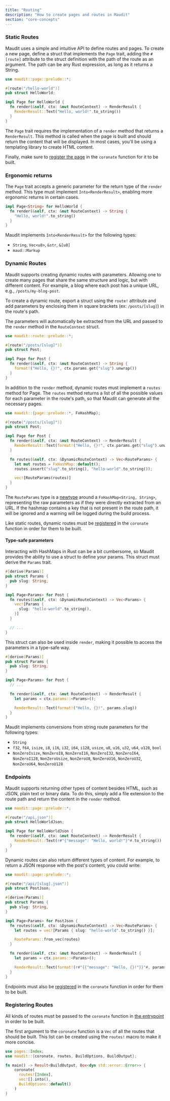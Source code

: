 ```yaml
---
title: "Routing"
description: "How to create pages and routes in Maudit"
section: "core-concepts"
---
```


### Static Routes

Maudit uses a simple and intuitive API to define routes and pages. To create a new page, define a struct that implements the `Page` trait, adding the `#[route]` attribute to the struct definition with the path of the route as an argument. The path can be any Rust expression, as long as it returns a String.

```rust
use maudit::page::prelude::*;

#[route("/hello-world")]
pub struct HelloWorld;

impl Page for HelloWorld {
  fn render(&self, ctx: &mut RouteContext) -> RenderResult {
    RenderResult::Text("Hello, world!".to_string())
  }
}
```

The `Page` trait requires the implementation of a `render` method that returns a `RenderResult`. This method is called when the page is built and should return the content that will be displayed. In most cases, you'll be using a templating library to create HTML content.

Finally, make sure to [register the page](#registering-routes) in the `coronate` function for it to be built.

### Ergonomic returns

The `Page` trait accepts a generic parameter for the return type of the `render` method. This type must implement `Into<RenderResult>`, enabling more ergonomic returns in certain cases.

```rust
impl Page<String> for HelloWorld {
  fn render(&self, ctx: &mut RouteContext) -> String {
    "Hello, world!".to_string()
  }
}
```

Maudit implements `Into<RenderResult>` for the following types:

- `String`, `Vec<u8>`, `&str`, `&[u8]`
- `maud::Markup`

### Dynamic Routes

Maudit supports creating dynamic routes with parameters. Allowing one to create many pages that share the same structure and logic, but with different content. For example, a blog where each post has a unique URL, e.g., `/posts/my-blog-post`.

To create a dynamic route, export a struct using the `route!` attribute and add parameters by enclosing them in square brackets (ex: `/posts/[slug]`) in the route's path.

The parameters will automatically be extracted from the URL and passed to the `render` method in the `RouteContext` struct.

```rust
use maudit::route::prelude::*;

#[route("/posts/[slug]")]
pub struct Post;

impl Page for Post {
  fn render(&self, ctx: &mut RouteContext) -> String {
    format!("Hello, {}!", ctx.params.get("slug").unwrap())
  }
}
```

In addition to the `render` method, dynamic routes must implement a `routes` method for Page. The `routes` method returns a list of all the possible values for each parameter in the route's path, so that Maudit can generate all the necessary pages.

```rust
use maudit::{page::prelude::*, FxHashMap};

#[route("/posts/[slug]")]
pub struct Post;

impl Page for Post {
  fn render(&self, ctx: &mut RouteContext) -> RenderResult {
    RenderResult::Text(format!("Hello, {}!", ctx.params.get("slug").unwrap()))
  }

  fn routes(&self, ctx: &DynamicRouteContext) -> Vec<RouteParams> {
    let mut routes = FxHashMap::default();
    routes.insert("slug".to_string(), "hello-world".to_string());

    vec![RouteParams(routes)]
  }
}
```

The `RouteParams` type is a [newtype](https://doc.rust-lang.org/rust-by-example/generics/new_types.html) around a `FxHashMap<String, String>`, representing the raw parameters as if they were directly extracted from an URL. If the hashmap contains a key that is not present in the route path, it will be ignored and a warning will be logged during the build process.

Like static routes, dynamic routes must be [registered](#registering-routes) in the `coronate` function in order for them to be built.

#### Type-safe parameters

Interacting with HashMaps in Rust can be a bit cumbersome, so Maudit provides the ability to use a struct to define your params. This struct must derive the `Params` trait.

```rust
#[derive(Params)]
pub struct Params {
  pub slug: String,
}

impl Page<Params> for Post {
  fn routes(&self, ctx: &DynamicRouteContext) -> Vec<Params> {
    vec![Params {
      slug: "hello-world".to_string(),
    }]
  }

  // ...
}
```

This struct can also be used inside `render`, making it possible to access the parameters in a type-safe way.

```rust
#[derive(Params)]
pub struct Params {
  pub slug: String,
}

impl Page<Params> for Post {
  // ...

  fn render(&self, ctx: &mut RouteContext) -> RenderResult {
    let params = ctx.params::<Params>();

    RenderResult::Text(format!("Hello, {}!", params.slug))
  }
}
```

Maudit implements conversions from string route parameters for the following types:

- `String`
- `f32`, `f64`, `isize`, `i8`, `i16`, `i32`, `i64`, `i128`, `usize`, `u8`, `u16`, `u32`, `u64`, `u128`, `bool`
- `NonZeroIsize`, `NonZeroI8`, `NonZeroI16`, `NonZeroI32`, `NonZeroI64`, `NonZeroI128`, `NonZeroUsize`, `NonZeroU8`, `NonZeroU16`, `NonZeroU32`, `NonZeroU64`, `NonZeroU128`

### Endpoints

Maudit supports returning other types of content besides HTML, such as JSON, plain text or binary data. To do this, simply add a file extension to the route path and return the content in the `render` method.

```rust
use maudit::page::prelude::*;

#[route("/api.json")]
pub struct HelloWorldJson;

impl Page for HelloWorldJson {
  fn render(&self, ctx: &mut RouteContext) -> RenderResult {
    RenderResult::Text(r#"{"message": "Hello, world!"}"#.to_string())
  }
}
```

Dynamic routes can also return different types of content. For example, to return a JSON response with the post's content, you could write:

```rust
use maudit::page::prelude::*;

#[route("/api/[slug].json")]
pub struct PostJson;

#[derive(Params)]
pub struct Params {
  pub slug: String,
}

impl Page<Params> for PostJson {
  fn routes(&self, ctx: &DynamicRouteContext) -> Vec<RouteParams> {
    let routes = vec![Params { slug: "hello-world".to_string() }];

    RouteParams::from_vec(routes)
  }

  fn render(&self, ctx: &mut RouteContext) -> RenderResult {
    let params = ctx.params::<Params>();

    RenderResult::Text(format!(r#"{{"message": "Hello, {}!"}}"#, params.slug))
  }
}
```

Endpoints must also be [registered](#registering-routes) in the `coronate` function in order for them to be built.

### Registering Routes

All kinds of routes must be passed to the `coronate` function in [the entrypoint](/docs/entrypoint) in order to be built.

The first argument to the `coronate` function is a `Vec` of all the routes that should be built. This list can be created using the `routes!` macro to make it more concise.

```rust
use pages::Index;
use maudit::{coronate, routes, BuildOptions, BuildOutput};

fn main() -> Result<BuildOutput, Box<dyn std::error::Error>> {
    coronate(
      routes![Index],
      vec![].into(),
      BuildOptions::default()
    )
}
```
